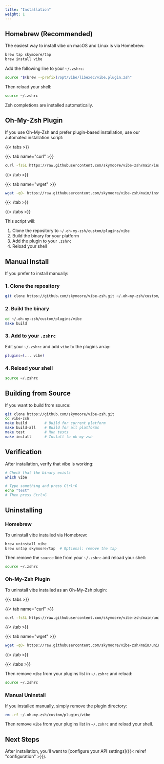 ```yaml
---
title: "Installation"
weight: 1
---
```


## Homebrew (Recommended)

The easiest way to install vibe on macOS and Linux is via Homebrew:

```bash
brew tap skymoore/tap
brew install vibe
```

Add the following line to your `~/.zshrc`:

```bash
source "$(brew --prefix)/opt/vibe/libexec/vibe.plugin.zsh"
```

Then reload your shell:

```bash
source ~/.zshrc
```

Zsh completions are installed automatically.

## Oh-My-Zsh Plugin

If you use Oh-My-Zsh and prefer plugin-based installation, use our automated installation script:

{{< tabs >}}

{{< tab name="curl" >}}
```bash
curl -fsSL https://raw.githubusercontent.com/skymoore/vibe-zsh/main/install.sh | bash
```
{{< /tab >}}

{{< tab name="wget" >}}
```bash
wget -qO- https://raw.githubusercontent.com/skymoore/vibe-zsh/main/install.sh | bash
```
{{< /tab >}}

{{< /tabs >}}

This script will:
1. Clone the repository to `~/.oh-my-zsh/custom/plugins/vibe`
2. Build the binary for your platform
3. Add the plugin to your `.zshrc`
4. Reload your shell

## Manual Install

If you prefer to install manually:

### 1. Clone the repository

```bash
git clone https://github.com/skymoore/vibe-zsh.git ~/.oh-my-zsh/custom/plugins/vibe
```

### 2. Build the binary

```bash
cd ~/.oh-my-zsh/custom/plugins/vibe
make build
```

### 3. Add to your `.zshrc`

Edit your `~/.zshrc` and add `vibe` to the plugins array:

```bash
plugins=(... vibe)
```

### 4. Reload your shell

```bash
source ~/.zshrc
```

## Building from Source

If you want to build from source:

```bash
git clone https://github.com/skymoore/vibe-zsh.git
cd vibe-zsh
make build        # Build for current platform
make build-all    # Build for all platforms
make test         # Run tests
make install      # Install to oh-my-zsh
```

## Verification

After installation, verify that vibe is working:

```bash
# Check that the binary exists
which vibe

# Type something and press Ctrl+G
echo "test"
# Then press Ctrl+G
```

## Uninstalling

### Homebrew

To uninstall vibe installed via Homebrew:

```bash
brew uninstall vibe
brew untap skymoore/tap  # Optional: remove the tap
```

Then remove the `source` line from your `~/.zshrc` and reload your shell:

```bash
source ~/.zshrc
```

### Oh-My-Zsh Plugin

To uninstall vibe installed as an Oh-My-Zsh plugin:

{{< tabs >}}

{{< tab name="curl" >}}
```bash
curl -fsSL https://raw.githubusercontent.com/skymoore/vibe-zsh/main/uninstall.sh | bash
```
{{< /tab >}}

{{< tab name="wget" >}}
```bash
wget -qO- https://raw.githubusercontent.com/skymoore/vibe-zsh/main/uninstall.sh | bash
```
{{< /tab >}}

{{< /tabs >}}

Then remove `vibe` from your plugins list in `~/.zshrc` and reload:

```bash
source ~/.zshrc
```

### Manual Uninstall

If you installed manually, simply remove the plugin directory:

```bash
rm -rf ~/.oh-my-zsh/custom/plugins/vibe
```

Then remove `vibe` from your plugins list in `~/.zshrc` and reload your shell.

## Next Steps

After installation, you'll want to [configure your API settings]({{< relref "configuration" >}}).
